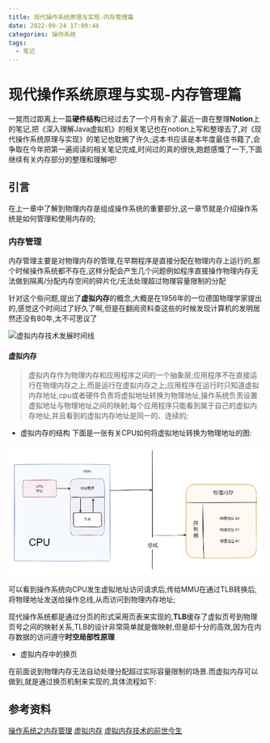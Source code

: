 ```yaml
---
title: 现代操作系统原理与实现-内存管理篇
date: 2022-09-24 17:09:44
categories: 操作系统
tags:
  - 笔记
---
```



# 现代操作系统原理与实现-内存管理篇

一晃而过距离上一篇<B>硬件结构</B>已经过去了一个月有余了.最近一直在整理<B>Notion</B>上的笔记,把《深入理解Java虚拟机》的相关笔记也在notion上写和整理去了,对《现代操作系统原理与实现》的笔记也耽搁了许久;这本书应该是本年度最佳书籍了,会争取在今年把第一遍阅读的相关笔记完成,时间过的真的很快,跑题感慨了一下,下面继续有关内存部分的整理和理解吧!


## 引言

在上一章中了解到物理内存是组成操作系统的重要部分,这一章节就是介绍操作系统是如何管理和使用内存的;


### 内存管理

内存管理主要是对物理内存的管理,在早期程序是直接分配在物理内存上运行的,那个时候操作系统都不存在,这样分配会产生几个问题例如程序直接操作物理内存无法做到隔离/分配内存空间的碎片化/无法处理超过物理容量限制的分配

针对这个些问题,提出了<B>虚拟内存</B>的概念,大概是在1956年的一位德国物理学家提出的,感觉这个时间过了好久了啊,但是在翻阅资料查这些的时候发现计算机的发明居然还没有80年,太不可思议了

![虚拟内存技术发展时间线](http://www.isolves.com/d/file/p/2020/03-17/bbd1470ef6879e2f6e4847b7444fde35.jpg)


#### 虚拟内存
 
 > 虚拟内存作为物理内存和应用程序之间的一个抽象层;应用程序不在直接运行在物理内存之上,而是运行在虚拟内存之上;应用程序在运行时只知道虚拟内存地址,cpu或者硬件负责将虚拟地址转换为物理地址,操作系统负责设置虚拟地址与物理地址之间的映射;每个应用程序只能看到属于自己的虚拟内存地址,并且看到的虚拟内存地址是同一的、连续的;


- 虚拟内存的结构
下面是一张有关CPU如何将虚拟地址转换为物理地址的图:

![CPU虚拟地址翻译示意图](https://github.com/agmtopy/noteBook/blob/master/drawio/x-%E7%8E%B0%E4%BB%A3%E6%93%8D%E4%BD%9C%E7%B3%BB%E7%BB%9F%E5%8E%9F%E7%90%86%E4%B8%8E%E5%AE%9E%E7%8E%B0/CPU%E8%99%9A%E6%8B%9F%E5%9C%B0%E5%9D%80%E7%BF%BB%E8%AF%91%E7%A4%BA%E6%84%8F%E5%9B%BE.drawio.png?raw=true)


可以看到操作系统向CPU发生虚拟地址访问请求后,传给MMU在通过TLB转换后,将物理地址发送给操作总线,从而访问到物理内存地址;

现代操作系统都是通过分页的形式采用页表来实现的,<B>TLB</B>缓存了虚拟页号到物理页号之间的映射关系,TLB的设计非常简单就是做映射,但是却十分的高效,因为在内存数据的访问遵守<B>时空局部性原理</B>


- 虚拟内存中的换页

在前面说到物理内存无法自动处理分配超过实际容量限制的场景.而虚拟内存可以做到,就是通过换页机制来实现的,具体流程如下:















## 参考资料

[操作系统之内存管理](https://zhuanlan.zhihu.com/p/143273007)
[虚拟内存](https://ewikizh.top/wiki/Virtual_memory#cite_note-10)
[虚拟内存技术的前世今生](https://www.isolves.com/it/rj/jy/2020-03-17/14226.html)